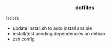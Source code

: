 <h3 align="center">dotfiles</h3>

TODO:

- update install.sh to auto install ansible
- install/test pending dependencies on debian
- zsh config

